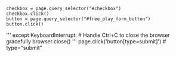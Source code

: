     checkbox = page.query_selector("#checkbox")
    checkbox.click()
    button = page.query_selector("#free_play_form_button")
    button.click()

'''
except KeyboardInterrupt:
    # Handle Ctrl+C to close the browser gracefully
    browser.close()
'''
    page.click('button[type=submit]')  # type="submit"

